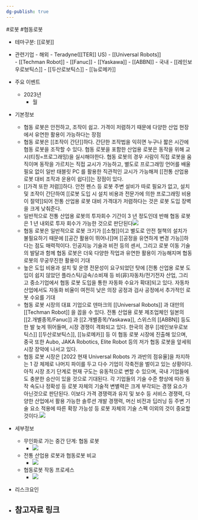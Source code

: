 ```yaml
---
dg-publish: true
---
```

#로봇 #협동로봇


- 테마구분: [[로봇]]




- 관련기업
		- 해외
			- Teradyne([[TER]] US)
		    - [[Universal Robots]]  
		    - [[Techman Robot]]
		    - [[Fanuc]] 
		    - [[Yaskawa]]
		    - [[ABBN]] 
		 - 국내
		    - [[레인보우로보틱스]] 
		    - [[두산로보틱스]]
		    - [[뉴로메카]] 

- 주요 이벤트
	- 2023년
		- 월




- 기본정보
	- 협동 로봇은 안전하고, 조작이 쉽고. 가격이 저렴하기 때문에 다양한 산업 현장에서 유연한 활용이 가능하다는 장점
	- 협동 로봇은 [[조작이 간단]]하다. 간단한 조작법을 익히면 누구나 짧은 시간에 협동 로봇을 조작할 수 있다. 협동 로봇을 포함한 산업용 로봇은 동작을 위해 교시(티칭=프로그래밍)을 실시해야한다. 협동 로봇의 경우 사람이 직접 로봇을 움직이며 동작을 가르치는 직접 교시가 가능하고, 별도로 프로그래밍 언어를 배울 필요 없이 일반 태블릿 PC 를 활용한 직관적인 교시가 가능해져 [[전통 산업용 로봇 대비 조작과 운용이 쉽다]]는 장점이 있다.
	- [[가격 또한 저렴]]하다. 안전 펜스 등 로봇 주변 설비가 따로 필요가 없고, 설치 및 조작이 간단하여 [[로봇 도입 시 설치 비용과 전문가에 의한 프로그래밍 비용이 절약]]되어 전통 산업용 로봇 대비 가격대가 저렴하다는 것은 로봇 도입 장벽을 크게 낮춰준다. 
	- 일반적으로 전통 산업용 로봇의 투자회수 기간이 3 년 정도인데 반해 협동 로봇은 1 년 내외로 투자 회수가 가능한 것으로 판단된다![](https://i.imgur.com/H6JwE17.png)
	- 협동 로봇은 일반적으로 로봇 크기가 [[소형]]이고 별도로 안전 철책의 설치가 불필요하기 때문에 [[공간 활용이 뛰어나]]며 [[공정을 유연하게 변경 가능]]하다는 점도 매력적이다. 인공지능 기술과 비전 등의 센서, 그리고 로봇 이동 기술의 발달과 함께 협동 로봇은 더욱 다양한 작업과 유연한 활용이 가능해지며 협동 로봇의 무궁무진한 활용이 기대
	- 높은 도입 비용과 설치 및 운영 전문성이 요구되었던 탓에 [전통 산업용 로봇 도입이 쉽지 않았던 플라스틱/금속/소비재 등 비(非)자동차/전기전자 산업, 그리고 중소기업에서 협동 로봇 도입을 통한 자동화 수요가 확대]되고 있다. 자동차 산업에서도 자동화 비율이 여전히 낮은 의장 공정과 검사 공정에서 추가적인 로봇 수요를 기대
	- 협동 로봇 시장의 대표 기업으로 덴마크의 [[Universal Robots]] 과 대만의 [[Techman Robot]] 을 꼽을 수 있다. 전통 산업용 로봇 제조업체인 일본의 [[2.개별종목/Fanuc]] 과 [[2.개별종목/Yaskawa]], 스위스의 [[ABBN]] 등도 한 발 늦게 뛰어들며, 시장 경쟁이 격화되고 있다. 한국의 경우 [[레인보우로보틱스]] [[두산로보틱스]], [[뉴로메카]] 등 이 협동 로봇 시장에 진출해 있으며, 중국 또한 Aubo, JAKA Robotics, Elite Robot 등의 저가 협동 로봇을 앞세워 시장 장악에 나서고 있다.
	- 협동 로봇 시장은 [2022 현재 Universal Robots 가 과반의 점유율]을 차지하는 1 강 체제로 나머지 파이를 두고 다수 기업이 각축전을 벌이고 있는 상황이다. 아직 시장 초기 단계로 현재 구도는 유동적으로 변할 수 있으며, 국내 기업들에도 충분한 승산이 있을 것으로 기대된다. 각 기업들의 기술 수준 향상에 따라 동작 속도나 정확성 등 로봇 자체의 기술적 변별력은 크게 부각되는 경쟁 요소가 아닌것으로 판단된다. 이보다 가격 경쟁력과 유지 및 보수 등 서비스 경쟁력, 다양한 산업에서 활용 가능한 솔루션 개발 경쟁력, 머신 비전과 딥러닝 등 주변 기술 요소 적용에 따른 확장 가능성 등 로봇 자체의 기술 스펙 이외의 것이 중요할 것이다.![](https://i.imgur.com/WJsvlv9.png)




- 세부정보
	- 무인화로 가는 중간 단계: 협동 로봇 
		- ![](https://i.imgur.com/UgVpDHp.png)
	- 전통 산업용 로봇과 협동로봇 비교
		- ![](https://i.imgur.com/6P2nHk4.png)
	- 협동로봇 작동 프로세스
		- ![](https://i.imgur.com/UVMDd3W.png)





- 리스크요인




- 참고자료 링크
	- 

